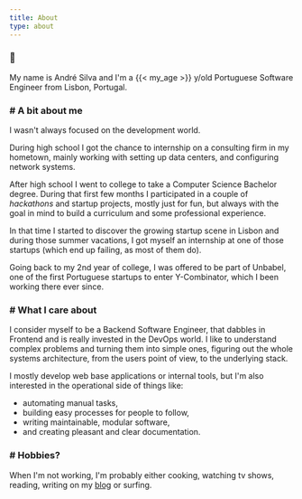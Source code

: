 ```yaml
---
title: About
type: about
---
```


### 👋

My name is André Silva and I'm a {{< my_age >}} y/old Portuguese Software Engineer from Lisbon, Portugal.

### # A bit about me

I wasn't always focused on the development world.

During high school I got the chance to internship on a consulting firm in my hometown, mainly working with setting up data centers, and configuring network systems.

After high school I went to college to take a Computer Science Bachelor degree.
During that first few months I participated in a couple of _hackathons_ and startup projects, mostly just for fun, but always with the goal in mind to build a curriculum and some professional experience.

In that time I started to discover the growing startup scene in Lisbon and during those summer vacations, I got myself an internship at one of those startups (which end up failing, as most of them do).

Going back to my 2nd year of college, I was offered to be part of Unbabel, one of the first Portuguese startups to enter Y-Combinator, which I been working there ever since.

### # What I care about

I consider myself to be a Backend Software Engineer, that dabbles in Frontend and is really invested in the DevOps world.
I like to understand complex problems and turning them into simple ones, figuring out the whole systems architecture, from the users point of view, to the underlying stack.

I mostly develop web base applications or internal tools, but I'm also interested in the operational side of things like:
* automating manual tasks,
* building easy processes for people to follow,
* writing maintainable, modular software,
* and creating pleasant and clear documentation.

### # Hobbies?

When I'm not working, I'm probably either cooking, watching tv shows, reading, writing on my [blog](/blog) or surfing.
